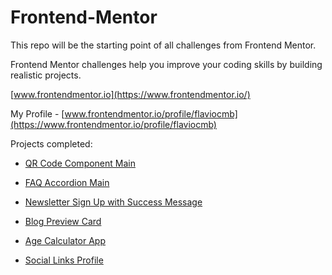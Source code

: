 # Frontend-Mentor

This repo will be the starting point of all challenges from Frontend Mentor.

Frontend Mentor challenges help you improve your coding skills by building realistic projects.

[www.frontendmentor.io](https://www.frontendmentor.io/)

My Profile - [www.frontendmentor.io/profile/flaviocmb](https://www.frontendmentor.io/profile/flaviocmb)

Projects completed:

* [QR Code Component Main](https://flaviocmb.github.io/Frontend-Mentor/qr-code-component-main/)

* [FAQ Accordion Main](https://flaviocmb.github.io/Frontend-Mentor/faq-accordion-main/)

* [Newsletter Sign Up with Success Message](https://flaviocmb.github.io/Frontend-Mentor/newsletter-sign-up-with-success-message-main/)

* [Blog Preview Card](https://flaviocmb.github.io/Frontend-Mentor/blog-preview-card-main/)

* [Age Calculator App](https://flaviocmb.github.io/Frontend-Mentor/age-calculator-app-main/)

* [Social Links Profile](https://flaviocmb.github.io/Frontend-Mentor/social-links-profile-main/)